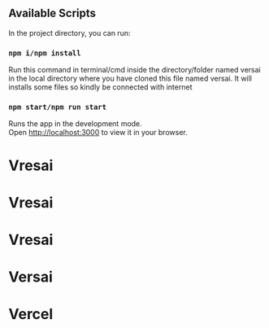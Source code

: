## Available Scripts

In the project directory, you can run:

### `npm i/npm install`
Run this command in terminal/cmd inside the directory/folder named versai in the local directory where you have cloned this file named versai.
It will installs some files so kindly be connected with internet

### `npm start/npm run start`

Runs the app in the development mode.\
Open [http://localhost:3000](http://localhost:3000) to view it in your browser.

# Vresai
# Vresai
# Vresai
# Versai
# Vercel
